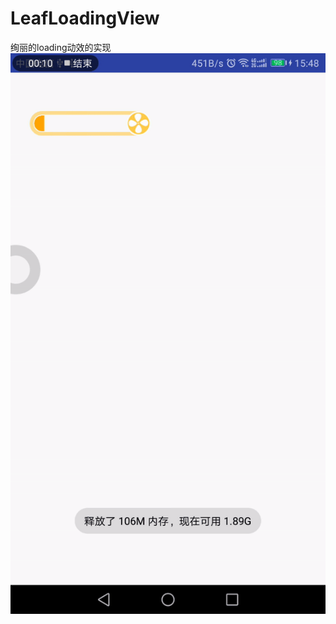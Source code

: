 # LeafLoadingView
绚丽的loading动效的实现</br>
<img src="https://github.com/hacjy/LeafLoadingView/blob/master/LeafLoadingView/snapshot/LeafLoadingView.gif" alt="效果图"/>
